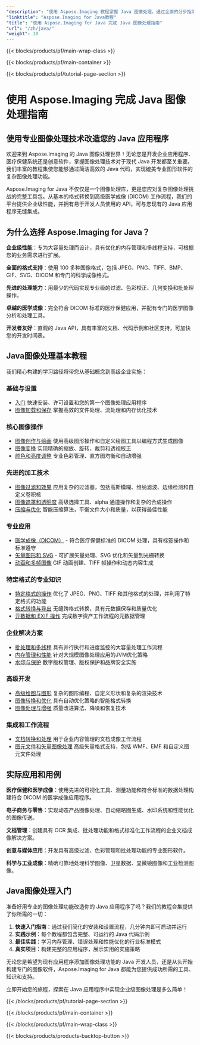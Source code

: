 ```yaml
---
"description": "使用 Aspose.Imaging 教程掌握 Java 图像处理。通过全面的分步指南，学习图像转换、增强、DICOM 处理、批量操作和高级过滤技术。"
"linktitle": "Aspose.Imaging for Java教程"
"title": "使用 Aspose.Imaging for Java 完成 Java 图像处理指南"
"url": "/zh/java/"
"weight": 10
---
```


{{< blocks/products/pf/main-wrap-class >}}

{{< blocks/products/pf/main-container >}}

{{< blocks/products/pf/tutorial-page-section >}}

# 使用 Aspose.Imaging 完成 Java 图像处理指南

## 使用专业图像处理技术改造您的 Java 应用程序

欢迎来到 Aspose.Imaging 的 Java 图像处理世界！无论您是开发企业应用程序、医疗保健系统还是创意软件，掌握图像处理技术对于现代 Java 开发都至关重要。我们丰富的教程集使您能够通过简洁高效的 Java 代码，实现媲美专业图形软件的复杂图像处理功能。

Aspose.Imaging for Java 不仅仅是一个图像处理库，更是您应对复杂图像处理挑战的完整工具包。从基本的格式转换到高级医学成像 (DICOM) 工作流程，我们的平台提供企业级性能，并拥有易于开发人员使用的 API，可与您现有的 Java 应用程序无缝集成。

## 为什么选择 Aspose.Imaging for Java？

**企业级性能**：专为大容量处理而设计，具有优化的内存管理和多线程支持，可根据您的业务需求进行扩展。

**全面的格式支持**：使用 100 多种图像格式，包括 JPEG、PNG、TIFF、BMP、GIF、SVG、DICOM 和专门的科学成像格式。

**先进的处理能力**：用最少的代码实现专业级的过滤、色彩校正、几何变换和批处理操作。

**卓越的医学成像**：完全符合 DICOM 标准的医疗保健应用，并配有专门的医学图像分析和处理工具。

**开发者友好**：直观的 Java API，具有丰富的文档、代码示例和社区支持，可加快您的开发时间表。

## Java图像处理基本教程

我们精心构建的学习路径将带您从基础概念到高级企业实施：

### 基础与设置
- [入门](./getting-started/) 快速安装、许可设置和您的第一个图像处理应用程序
- [图像加载和保存](./image-loading-saving/) 掌握高效的文件处理、流处理和内存优化技术

### 核心图像操作
- [图像创作与绘画](./image-creation-drawing/) 使用高级图形操作和自定义绘图工具以编程方式生成图像
- [图像变换](./image-transformations/) 实现精确的缩放、旋转、裁剪和透视校正
- [颜色和亮度调整](./color-brightness-adjustments/) 专业色彩管理、直方图均衡和自动增强

### 先进的加工技术
- [图像过滤和效果](./image-filtering-effects/) 应用复杂的过滤器，包括高斯模糊、维纳滤波、边缘检测和自定义卷积核
- [图像遮罩和透明度](./image-masking-transparency/) 高级选择工具、alpha 通道操作和复杂的合成操作
- [压缩与优化](./compression-optimization/) 智能压缩算法，平衡文件大小和质量，以获得最佳性能

### 专业应用
- [医学成像（DICOM）](./medical-imaging-dicom/) - 符合医疗保健标准的 DICOM 处理，具有标签操作和标准遵守
- [矢量图形和 SVG](./vector-graphics-svg/) - 可扩展矢量处理、SVG 优化和矢量到光栅转换
- [动画和多帧图像](./animation-multi-frame-images/) GIF 动画创建、TIFF 帧操作和动态内容生成

### 特定格式的专业知识
- [特定格式的操作](./format-specific-operations/) 优化了 JPEG、PNG、TIFF 和其他格式的处理，并利用了特定格式的功能
- [格式转换与导出](./format-conversion-export/) 无缝跨格式转换，具有元数据保存和质量优化
- [元数据和 EXIF 操作](./metadata-exif-operations/) 完成数字资产工作流程的元数据管理

### 企业解决方案
- [批处理和多线程](./batch-processing-multi-threading/) 具有并行执行和进度监控的大容量处理工作流程
- [内存管理和性能](./memory-management-performance/) 针对大规模图像处理应用的JVM优化策略
- [水印与保护](./watermarking-protection/) 数字版权管理、版权保护和品牌安全实施

### 高级开发
- [高级绘图与图形](./advanced-drawing-graphics/) 复杂的图形编程、自定义形状和复杂的渲染技术
- [图像转换和优化](./image-conversion-and-optimization/) 具有自动优化策略的智能格式转换
- [图像处理与增强](./image-processing-and-enhancement/) 质量改进算法、降噪和恢复技术

### 集成和工作流程
- [文档转换和处理](./document-conversion-and-processing/) 用于企业内容管理的文档成像工作流程
- [图元文件和矢量图像处理](./metafile-and-vector-image-handling/) 高级矢量格式支持，包括 WMF、EMF 和自定义图元文件处理

## 实际应用和用例

**医疗保健和医学成像**：使用先进的可视化工具、测量功能和符合标准的数据处理构建符合 DICOM 的医学成像应用程序。

**电子商务与零售**：实现动态产品图像处理、自动缩略图生成、水印系统和性能优化的图像传送。

**文档管理**：创建具有 OCR 集成、批处理功能和格式标准化工作流程的企业文档成像解决方案。

**创意与媒体应用**：开发具有高级过滤、色彩管理和批处理功能的专业图形软件。

**科学与工业成像**：精确可靠地处理科学图像、卫星数据、显微镜图像和工业检测图像。

## Java图像处理入门

准备好用专业的图像处理功能改造你的 Java 应用程序了吗？我们的教程合集提供了你所需的一切：

1. **快速入门指南**：通过我们简化的安装和设置流程，几分钟内即可启动并运行
2. **实践示例**：每个教程都包含完整、可运行的 Java 代码示例
3. **最佳实践**：学习内存管理、错误处理和性能优化的行业标准模式
4. **真实项目**：构建完整的应用程序，展示实用的实施策略

无论您是希望为现有应用程序添加图像处理功能的 Java 开发人员，还是从头开始构建专门的图像软件，Aspose.Imaging for Java 都能为您提供成功所需的工具、知识和支持。

立即开始您的旅程，探索在 Java 应用程序中实现企业级图像处理是多么简单！

{{< /blocks/products/pf/tutorial-page-section >}}

{{< /blocks/products/pf/main-container >}}

{{< /blocks/products/pf/main-wrap-class >}}

{{< blocks/products/products-backtop-button >}}